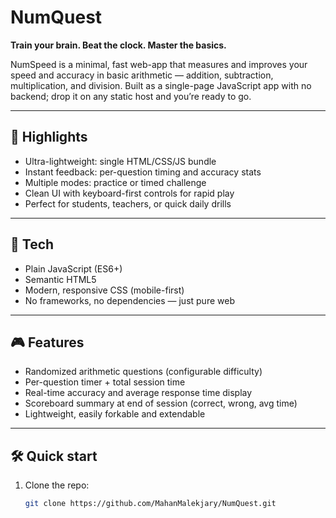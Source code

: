 # NumQuest

**Train your brain. Beat the clock. Master the basics.**

NumSpeed is a minimal, fast web-app that measures and improves your speed and accuracy in basic arithmetic — addition, subtraction, multiplication, and division. Built as a single-page JavaScript app with no backend; drop it on any static host and you’re ready to go.

---

## 🚀 Highlights
- Ultra-lightweight: single HTML/CSS/JS bundle  
- Instant feedback: per-question timing and accuracy stats  
- Multiple modes: practice or timed challenge  
- Clean UI with keyboard-first controls for rapid play  
- Perfect for students, teachers, or quick daily drills

---

## 🔧 Tech
- Plain JavaScript (ES6+)  
- Semantic HTML5  
- Modern, responsive CSS (mobile-first)  
- No frameworks, no dependencies — just pure web

---

## 🎮 Features
- Randomized arithmetic questions (configurable difficulty)  
- Per-question timer + total session time  
- Real-time accuracy and average response time display  
- Scoreboard summary at end of session (correct, wrong, avg time)  
- Lightweight, easily forkable and extendable

---

## 🛠️ Quick start
1. Clone the repo:
   ```bash
   git clone https://github.com/MahanMalekjary/NumQuest.git
